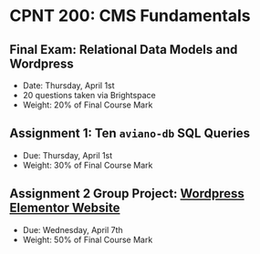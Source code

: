 # CPNT 200: CMS Fundamentals
## Final Exam: Relational Data Models and Wordpress
- Date: Thursday, April 1st
- 20 questions taken via Brightspace
- Weight: 20% of Final Course Mark

## Assignment 1: Ten `aviano-db` SQL Queries
- Due: Thursday, April 1st
- Weight: 30% of Final Course Mark

## Assignment 2 Group Project: [Wordpress Elementor Website](final)
- Due: Wednesday, April 7th
- Weight: 50% of Final Course Mark
